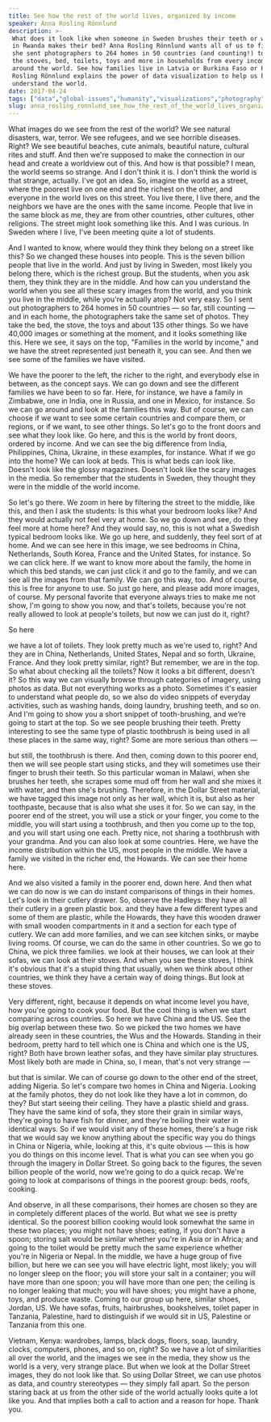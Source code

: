 ```yaml
---
title: See how the rest of the world lives, organized by income
speaker: Anna Rosling Rönnlund
description: >-
 What does it look like when someone in Sweden brushes their teeth or when someone
 in Rwanda makes their bed? Anna Rosling Rönnlund wants all of us to find out, so
 she sent photographers to 264 homes in 50 countries (and counting!) to document
 the stoves, bed, toilets, toys and more in households from every income bracket
 around the world. See how families live in Latvia or Burkina Faso or Peru as
 Rosling Rönnlund explains the power of data visualization to help us better
 understand the world.
date: 2017-04-24
tags: ["data","global-issues","humanity","visualizations","photography","society"]
slug: anna_rosling_ronnlund_see_how_the_rest_of_the_world_lives_organized_by_income
---
```


What images do we see from the rest of the world? We see natural disasters, war, terror.
We see refugees, and we see horrible diseases. Right? We see beautiful beaches, cute
animals, beautiful nature, cultural rites and stuff. And then we're supposed to make the
connection in our head and create a worldview out of this. And how is that possible? I
mean, the world seems so strange. And I don't think it is. I don't think the world is that
strange, actually. I've got an idea. So, imagine the world as a street, where the poorest
live on one end and the richest on the other, and everyone in the world lives on this
street. You live there, I live there, and the neighbors we have are the ones with the same
income. People that live in the same block as me, they are from other countries, other
cultures, other religions. The street might look something like this. And I was curious.
In Sweden where I live, I've been meeting quite a lot of students.

And I wanted to know, where would they think they belong on a street like this? So we
changed these houses into people. This is the seven billion people that live in the world.
And just by living in Sweden, most likely you belong there, which is the richest group.
But the students, when you ask them, they think they are in the middle. And how can you
understand the world when you see all these scary images from the world, and you think you
live in the middle, while you're actually atop? Not very easy. So I sent out photographers
to 264 homes in 50 countries — so far, still counting — and in each home, the
photographers take the same set of photos. They take the bed, the stove, the toys and
about 135 other things. So we have 40,000 images or something at the moment, and it looks
something like this. Here we see, it says on the top, "Families in the world by income,"
and we have the street represented just beneath it, you can see. And then we see some of
the families we have visited.

We have the poorer to the left, the richer to the right, and everybody else in between, as
the concept says. We can go down and see the different families we have been to so far.
Here, for instance, we have a family in Zimbabwe, one in India, one in Russia, and one in
Mexico, for instance. So we can go around and look at the families this way. But of
course, we can choose if we want to see some certain countries and compare them, or
regions, or if we want, to see other things. So let's go to the front doors and see what
they look like. Go here, and this is the world by front doors, ordered by income. And we
can see the big difference from India, Philippines, China, Ukraine, in these examples, for
instance. What if we go into the home? We can look at beds. This is what beds can look
like. Doesn't look like the glossy magazines. Doesn't look like the scary images in the
media. So remember that the students in Sweden, they thought they were in the middle of
the world income.

So let's go there. We zoom in here by filtering the street to the middle, like this, and
then I ask the students: Is this what your bedroom looks like? And they would actually not
feel very at home. So we go down and see, do they feel more at home here? And they would
say, no, this is not what a Swedish typical bedroom looks like. We go up here, and
suddenly, they feel sort of at home. And we can see here in this image, we see bedrooms in
China, Netherlands, South Korea, France and the United States, for instance. So we can
click here. If we want to know more about the family, the home in which this bed stands,
we can just click it and go to the family, and we can see all the images from that family.
We can go this way, too. And of course, this is free for anyone to use. So just go here,
and please add more images, of course. My personal favorite that everyone always tries to
make me not show, I'm going to show you now, and that's toilets, because you're not really
allowed to look at people's toilets, but now we can just do it, right?

So here 

we have a lot of toilets. They look pretty much as we're used to, right? And they are in
China, Netherlands, United States, Nepal and so forth, Ukraine, France. And they look
pretty similar, right? But remember, we are in the top. So what about checking all the
toilets? Now it looks a bit different, doesn't it? So this way we can visually browse
through categories of imagery, using photos as data. But not everything works as a photo.
Sometimes it's easier to understand what people do, so we also do video snippets of
everyday activities, such as washing hands, doing laundry, brushing teeth, and so on. And
I'm going to show you a short snippet of tooth-brushing, and we’re going to start at the
top. So we see people brushing their teeth. Pretty interesting to see the same type of
plastic toothbrush is being used in all these places in the same way, right? Some are more
serious than others —

but still, the toothbrush is there. And then, coming down to this poorer end, then we will
see people start using sticks, and they will sometimes use their finger to brush their
teeth. So this particular woman in Malawi, when she brushes her teeth, she scrapes some
mud off from her wall and she mixes it with water, and then she's brushing. Therefore, in
the Dollar Street material, we have tagged this image not only as her wall, which it is,
but also as her toothpaste, because that is also what she uses it for. So we can say, in
the poorer end of the street, you will use a stick or your finger, you come to the middle,
you will start using a toothbrush, and then you come up to the top, and you will start
using one each. Pretty nice, not sharing a toothbrush with your grandma. And you can also
look at some countries. Here, we have the income distribution within the US, most people
in the middle. We have a family we visited in the richer end, the Howards. We can see
their home here.

And we also visited a family in the poorer end, down here. And then what we can do now is
we can do instant comparisons of things in their homes. Let's look in their cutlery
drawer. So, observe the Hadleys: they have all their cutlery in a green plastic box. and
they have a few different types and some of them are plastic, while the Howards, they have
this wooden drawer with small wooden compartments in it and a section for each type of
cutlery. We can add more families, and we can see kitchen sinks, or maybe living rooms. Of
course, we can do the same in other countries. So we go to China, we pick three families.
we look at their houses, we can look at their sofas, we can look at their stoves. And when
you see these stoves, I think it's obvious that it's a stupid thing that usually, when we
think about other countries, we think they have a certain way of doing things. But look at
these stoves.

Very different, right, because it depends on what income level you have, how you're going
to cook your food. But the cool thing is when we start comparing across countries. So here
we have China and the US. See the big overlap between these two. So we picked the two
homes we have already seen in these countries, the Wus and the Howards. Standing in their
bedroom, pretty hard to tell which one is China and which one is the US, right? Both have
brown leather sofas, and they have similar play structures. Most likely both are made in
China, so, I mean, that's not very strange —

but that is similar. We can of course go down to the other end of the street, adding
Nigeria. So let's compare two homes in China and Nigeria. Looking at the family photos,
they do not look like they have a lot in common, do they? But start seeing their ceiling.
They have a plastic shield and grass. They have the same kind of sofa, they store their
grain in similar ways, they're going to have fish for dinner, and they're boiling their
water in identical ways. So if we would visit any of these homes, there's a huge risk that
we would say we know anything about the specific way you do things in China or Nigeria,
while, looking at this, it's quite obvious — this is how you do things on this income
level. That is what you can see when you go through the imagery in Dollar Street. So going
back to the figures, the seven billion people of the world, now we're going to do a quick
recap. We're going to look at comparisons of things in the poorest group: beds, roofs,
cooking.

And observe, in all these comparisons, their homes are chosen so they are in completely
different places of the world. But what we see is pretty identical. So the poorest billion
cooking would look somewhat the same in these two places; you might not have shoes;
eating, if you don't have a spoon; storing salt would be similar whether you're in Asia or
in Africa; and going to the toilet would be pretty much the same experience whether you're
in Nigeria or Nepal. In the middle, we have a huge group of five billion, but here we can
see you will have electric light, most likely; you will no longer sleep on the floor; you
will store your salt in a container; you will have more than one spoon; you will have more
than one pen; the ceiling is no longer leaking that much; you will have shoes; you might
have a phone, toys, and produce waste. Coming to our group up here, similar shoes, Jordan,
US. We have sofas, fruits, hairbrushes, bookshelves, toilet paper in Tanzania, Palestine,
hard to distinguish if we would sit in US, Palestine or Tanzania from this
one.

Vietnam, Kenya: wardrobes, lamps, black dogs, floors, soap, laundry, clocks, computers,
phones, and so on, right? So we have a lot of similarities all over the world, and the
images we see in the media, they show us the world is a very, very strange place. But when
we look at the Dollar Street images, they do not look like that. So using Dollar Street,
we can use photos as data, and country stereotypes — they simply fall apart. So the person
staring back at us from the other side of the world actually looks quite a lot like you.
And that implies both a call to action and a reason for hope. Thank you.

<!--
ad_duration=3.33
comment_count=110
event="TED2017"
external_start_time=0
has_talk_citation=0
intro_duration=11.82
is_subtitle_required="False"
is_talk_featured="True"
language="en"
language_swap="False"
native_language="en"
number_of_related_talks=6
number_of_speakers=1
number_of_subtitled_videos=25
number_of_tags=6
number_of_talk_download_languages=25
number_of_talk_more_resources=1
number_of_talk_recommendations=0
number_of_talks_take_actions=3
post_ad_duration=0.83
published_timestamp="2018-01-18 20:56:10"
recording_date="2017-04-24"
speaker_description="Visualizer, lecturer"
speaker_is_published=1
speaker_name="Anna Rosling Rönnlund"
talk_name="See how the rest of the world lives, organized by income"
talks_tags=["data","global-issues","humanity","visualizations","photography","society"]
url_audio="https://download.ted.com/talks/AnnaRoslingRonnlund_2017.mp3?apikey=acme-roadrunner"
url_photo_speaker="https://pe.tedcdn.com/images/ted/ef6beff098b95116ac25a389af858deffed39738_254x191.jpg"
url_photo_talk="https://s3.amazonaws.com/talkstar-photos/uploads/c506377b-8d58-4d29-93f4-696863d0ddc4/AnnaRoslingRonnlund_2017-embed.jpg"
url_webpage="https://www.ted.com/talks/anna_rosling_ronnlund_see_how_the_rest_of_the_world_lives_organized_by_income"
video_type_name="TED Stage Talk"
-->